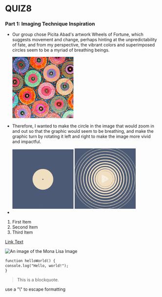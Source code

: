 # QUIZ8

### Part 1: Imaging Technique Inspiration
<!-- #### Header 4
##### Header 5
###### Header 6 -->

<!-- **Bold Text** or __Bold Text__ -->
<!-- *Italic Text* or _Italic Text_ -->

- Our group chose Picita Abad's artwork Wheels of Fortune, which suggests movement and change, perhaps hinting at the unpredictability of fate, and from my perspective, the vibrant colors and superimposed circles seem to be a myriad of breathing beings.
  <div align=centre> <img src="assets/Pacita_Abad.jpg" width="200px" >

- Therefore, I wanted to make the circle in the image that would zoom in and out so that the graphic would seem to be breathing, and make the graphic turn by rotating it left and right to make the image more vivid and impactful.
  <div align=centre> <img src="assets/circle1.jpg" width="200px" > <img src="assets/circle2.jpg" width="200px" >

- 

1. First Item
2. Second Item
3. Third Item

[Link Text](https://www.google.com)


![An image of the Mona Lisa Image](assets/Mona_Lisa.jpg)

```
function helloWorld() {
console.log("Hello, world!");
}
```

> This is a blockquote.

use a "\\" to escape formatting
